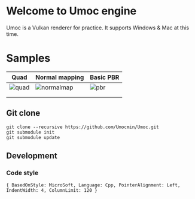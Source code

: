 # Welcome to Umoc engine

Umoc is a Vulkan renderer for practice.
It supports Windows & Mac at this time.

# Samples

| Quad | Normal mapping  | Basic PBR |
|---|---|---|
| ![quad](https://github.com/Umocmin/Umoc/blob/main/engine/ppm/quad.png) | ![normalmap](https://github.com/Umocmin/Umoc/blob/main/engine/ppm/normalmapping.png) | ![pbr](https://github.com/Umocmin/Umoc/blob/main/engine/ppm/pbr.png) |
|   |   |   |
|   |   |   |

## Git clone

```
git clone --recursive https://github.com/Umocmin/Umoc.git
git submodule init
git submodule update
```


## Development
### Code style

```
{ BasedOnStyle: MicroSoft, Language: Cpp, PointerAlignment: Left, IndentWidth: 4, ColumnLimit: 120 }
```
